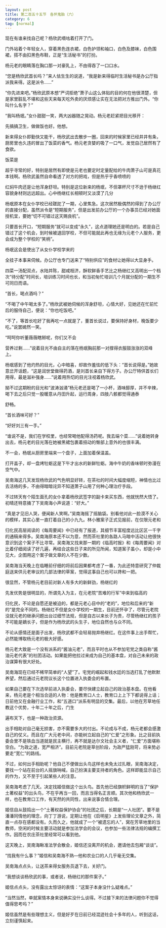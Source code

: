 ```yaml
---
layout: post
title: 第二百五十五节　各怀鬼胎（六）
category: 6
tag: [normal]
---
```


现在有谁来找自己呢？杨欣武嘀咕着打开了门。

门外站着个年轻女人，穿着黑色连衣裙，白色护领和袖口，白色及膝袜，白色围裙，搭不由扣黑色布鞋，正是“生活秘书”的打扮。

杨元老的眼睛落在胸口那一对豪乳上，不由得吞了一口口水。

“您是杨欣武首长吗？”来人怯生生的说道，“我是新来得临时生活秘书是办公厅指派我来得。这是派令……”

“你先进来吧。”杨欣武原本想“严词拒绝”萧子山这么体贴的目的何在他很清楚，但是家里脏乱不堪和这些天来每天吃外卖的厌烦感让实在无法把对方推出门外。“你叫什么名字？”

“我叫杨珉。”女仆甜甜一笑，两大凶器随之晃动。杨元老赶紧把目光移开：

先搞搞卫生，做做饭也好。他想。

新来得女仆即勤快又能干，杨欣武出去散步一圈，回来的时候家里已经井井有条，厨房里也久违的冒出了饭菜的香气。杨元老贪婪的吸了一口气，发觉自己居然有了食欲。

饭菜是

超乎寻常的好，特别是居然有即使是元老也要定时定量配给的牛肉萧子山可是真花本钱啊。杨欣武虽然自命看透了对方的把戏，但是热乎乎香喷喷的

红焖牛肉还是让他浑身舒坦。特别是这位新来的杨珉，不但罩杯尺寸不逊于杨继红容貌身材则远远超出。心中杨继红长相顿时又淡漠了几分

杨珉原本在女仆学校已经蹉跎了一期，心里焦急。这次居然极偶然的得到了办公厅的直接分配，虽然派令是“短期服务”，但是出发前办公厅的一个办事员已经对她面授机宜，要她“切不可错过这天赐良机”。

只要首长开口，“短期服务”就可以变成“永久”，这点道理她还是明白的。若是自己错过了这个机会，到时候被退回学校，不但可能就此再也无缘为元老个人服务，更会成为整个学校的“笑柄”。

杨珉这会是使出了从女仆学校学来的

全挂子本事来伺候。办公厅也专门送来了“特别供应”的食材让她得以大显身手。

四菜一汤配双点，水陆并陈，甜咸相济，酥软鲜香手艺比之杨继红又高明出一个档次“待分配”时间长，培训练习时间也长，和当初匆忙培训几个月就分配的一期生不可同日而语。

“首长，喝点酒吗？”

“不喝了中午喝太多了。”杨欣武被她伺候的浑身舒坦，心情大好，见她还在忙前忙后的服侍自己，便说：“你也吃饭吧。”

“不了，等首长吃好了我再吃一点就是了，董首长说过，要保持好身材，晚饭要少吃。”说罢嫣然一笑。

“呵呵你听董薇薇瞎掰呢，你们又不会

营养过剩……”说着目光不由自主的落在杨珉胸前那一对撑得衣服鼓涨涨的双峰上。

杨珉感到了他灼热的目光，心中暗喜，却故作羞怯的低下头：“首长说得是。”她故意岔开话题，“这是润世堂做得药酒，是刘首长亲自下得方子。办公厅特供首长们用得，最是滋补强身……”说着用热切的目光注视着杨欣武。

拗不过这期盼的目光和“波涛汹涌”杨元老还是喝了一小杯，酒味醇厚，并不辛辣，喝下去之后只觉一股暖意从丹田升起，运行周身，四肢八骸都觉得通泰

舒畅。

“首长酒味可好？”

“好好刘三有一手。”

“谁说不是，我们在学校里，也经常喝他配得汤药呢。我去端个菜……”说着她转身出去，杨元老的目光落在她被黑裙包裹着扭动的臀部上意外的也很丰满。

不一会，杨珉从厨房里端来一个盘子，上面加着保温盖。

打开盖子，却一盘烤牡蛎这是下午才出水的新鲜牡蛎。海中牛奶的香味顿时弥漫在空气中。

吴南海这几天发现杨欣武的气色明显好转，在茶社的时间大幅度缩短，神情也比过去活络的多，不由得暗暗诧异不知道萧子山用了何种心理治疗手段。

不过转天有个陌生面孔的女仆拿着杨欣武签字的副卡来买东西，他就恍然大悟了。初晴还特意捅了下吴南海小声说道：“好大。”

“真是才见旧人哭，便闻新人笑啊。”吴南海摇了摇脑袋。别看他对此一脸漠不关心的模样，其实心里一直打着自己的小九九。林小雅案子正式见报前，在仅限元老和

归化民高层阅读的《每周要闻》中已经有了报道，其细节丰富程度远比区区一千字的通稿来得多。吴南海原本还不以为意，然而茶社里的各路人马暗中活动让他很快意识到这个案子不比寻常。吴南海又找来那一期的《临高时报》和《每周要闻》对比着仔细阅读了好几遍，再结合这些日子来的所见所闻，知道案子虽小，却是小中见大，企图用这个案子做文章的人不在少数。

吴南海当天晚上在临睡前仔细的将前后因果都考虑了一番，为此还特意研究了仲裁庭送来供元老审议的几部法律的草案，觉得这事自己也可以搀和一把。

很显然，不管杨元老目前对新人有多大的新鲜劲，杨继红的

先发优势是很明显的，所谓先入为主，在元老院“苦难的行军”中来到临高的

归化民，不论是自愿还是被迫的，都是元老心目中的“老的”，地位和后来的“新的”是完全不同的。杨继红不但是女仆学校的一期生，目前还怀孕了，尽管元老院没就元老的继承问题出台过细节法规，但是自古以来长子为贵，尽管杨继红的孩子不可能是嫡长子，但是作为杨欣武的头生子，地位自然也与众不同。

不论从感情还是面子出发，杨欣武都不会轻易抛弃杨继红。在这件事上出手帮忙，必然能博取杨元老的极大好感。

杨元老大致是一个没有派系的“酱油元老”，而且平时也从不参加宅党之类自称“酱油元老代表”的社团活动。如果能把他拉过来成为自己的基本盘，对自己未来的政治谋算有很大好处。

吴南海现在已经不稀罕简单的“人望”了。宅党的崛起和钱水廷的当选打乱了他默默养望，然后通过元老院议长这个位置进入执委会的布置。

如果自己要在下次选举前进入执委会，要尽快建立起自己的政治基本盘。在他看来，杨元老是个相当合适的人物：他是教育口人士，教育口上上下下都说得上话；日前他又在金融行业工作，和“五道口”派系有明显的交集。最后，以他在芳草地任教这个优势，十年二十年之后，门生

遍布天下，也是一种政治资源。

出手相助对自己毫无损害，亦不需要多大的付出。不论成与不成，杨元老都会感激自己的仗义。而且在广大元老中间，亦能树立起自己的“仁爱”之形象。比之目前执委会里不是铁血当道就是民主横行，再不就是达尔文社会主义者，“仁爱”方面堪称空白。“为政之道，宽严相济”。目前元老院是草创阶段，为政严猛刚苛，将来势必要走“宽仁”的路线。

不过，如何出手相助呢？他自己不便做出头鸟这样也未免太过扎眼，吴南海决定，要找一个站在前台的人摇旗呐喊，自己扮演主要支持者的角色。这样即能显示自己的作为，又不至于引起某些人的注意。

吴南海考虑了几天。决定找姬信做这个出头鸟。首先他已经旗帜鲜明的当了“保护土著权益”的出头鸟，不在乎再当一回，而且当得名正言顺。其次他和杨欣武一样，也在教育口工作，有天然的共同性，出来说事合情合理。

姬信自从鼓捣出一个“土著权益保护协会”的社团之后，长期是“一人社团”。要不是潘潘同情他的理念，向丁丁游说，定期让他在《启明星》上发些理论文章之外，简直一点存在感都没有。久而久之，他就成了一个“被遗忘的人”，窝在芳草地里的当教师，空闲的时候主要活动就是参加法学会的会议，也参加一些法律法规的编撰工作。因而在农庄茶社里经常可以看到他。

这天晚上，吴南海瞅准法学会散会，姬信还没离开的机会，邀请他去包厢“谈谈”。

“找我有什么事？”姬信和吴南海不熟―他和农业口的人几乎毫无交集。

吴南海点点头，让送茶来得女服务员退下去，关好门。

“我想谈谈杨欣武的事，或者说，杨继红的那件案子。”

姬信点点头，没有露出太惊讶的表情：“这案子本身没什么疑难点。”

“当然当然，单就案情本身来说确实没什么谈得。不过接下来的法律问题你不觉得值得思考吗？”

姬信虽然是有些理想主义，但是好歹在日前已经混迹社会十多年的人，听到这话，立刻谨慎起来。
